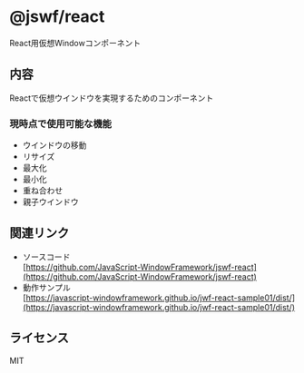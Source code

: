 # @jswf/react

React用仮想Windowコンポーネント

## 内容

Reactで仮想ウインドウを実現するためのコンポーネント

### 現時点で使用可能な機能

- ウインドウの移動
- リサイズ
- 最大化
- 最小化
- 重ね合わせ
- 親子ウインドウ

## 関連リンク

- ソースコード  
[https://github.com/JavaScript-WindowFramework/jswf-react](https://github.com/JavaScript-WindowFramework/jswf-react)
- 動作サンプル  
[https://javascript-windowframework.github.io/jwf-react-sample01/dist/](https://javascript-windowframework.github.io/jwf-react-sample01/dist/)

## ライセンス

MIT
